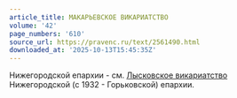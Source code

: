 ```yaml
---
article_title: МАКАРЬЕВСКОЕ ВИКАРИАТСТВО
volume: '42'
page_numbers: '610'
source_url: https://pravenc.ru/text/2561490.html
downloaded_at: '2025-10-13T15:45:35Z'
---
```


Нижегородской епархии - см. [Лысковское викариатство](<https://pravenc.ru/text/Лысковское викариатство.html>) Нижегородской (с 1932 - Горьковской) епархии.
